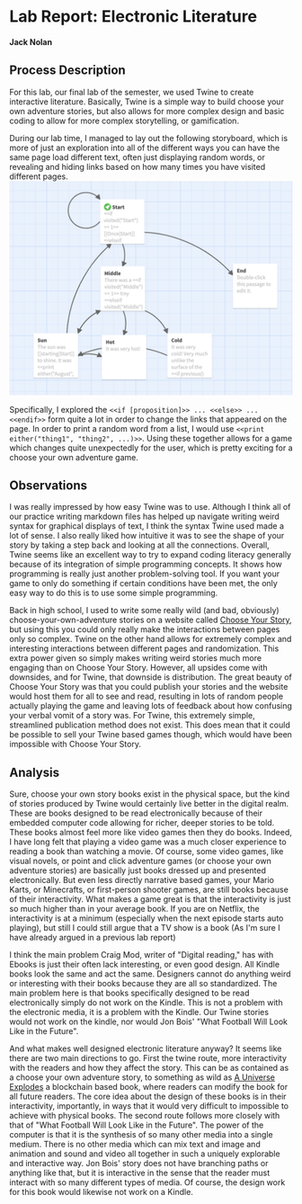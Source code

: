 # Lab Report: Electronic Literature

#### Jack Nolan

## Process Description

For this lab, our final lab of the semester, we used Twine to create interactive literature. Basically, Twine is a simple way to build choose your own adventure stories, but also allows for more complex design and basic coding to allow for more complex storytelling, or gamification.

During our lab time, I managed to lay out the following storyboard, which is more of just an exploration into all of the different ways you can have the same page load different text, often just displaying random words, or revealing and hiding links based on how many times you have visited different pages.
![My Twine adventure](images/twine.png)

Specifically, I explored the `<<if [proposition]>> ... <<else>> ... <<endif>>` form quite a lot in order to change the links that appeared on the page.
In order to print a random word from a list, I would use `<<print either("thing1", "thing2", ...)>>`. 
Using these together allows for a game which changes quite unexpectedly for the user, which is pretty exciting for a choose your own adventure game.

## Observations

I was really impressed by how easy Twine was to use. Although I think all of our practice writing markdown files has helped up navigate writing weird syntax for graphical displays of text, I think the syntax Twine used made a lot of sense. I also really liked how intuitive it was to see the shape of your story by taking a step back and looking at all the connections. Overall, Twine seems like an excellent way to try to expand coding literacy generally because of its integration of simple programming concepts. It shows how programming is really just another problem-solving tool. If you want your game to only do something if certain conditions have been met, the only easy way to do this is to use some simple programming.

Back in high school, I used to write some really wild (and bad, obviously) choose-your-own-adventure stories on a website called [Choose Your Story](https://chooseyourstory.com/), but using this you could only really make the interactions between pages only so complex. Twine on the other hand allows for extremely complex and interesting interactions between different pages and randomization. This extra power given so simply makes writing weird stories much more engaging than on Choose Your Story. However, all upsides come with downsides, and for Twine, that downside is distribution. The great beauty of Choose Your Story was that you could publish your stories and the website would host them for all to see and read, resulting in lots of random people actually playing the game and leaving lots of feedback about how confusing your verbal vomit of a story was. For Twine, this extremely simple, streamlined publication method does not exist. This does mean that it could be possible to sell your Twine based games though, which would have been impossible with Choose Your Story.

## Analysis

Sure, choose your own story books exist in the physical space, but the kind of stories produced by Twine would certainly live better in the digital realm. These are books designed to be read electronically because of their embedded computer code allowing for richer, deeper stories to be told. These books almost feel more like video games then they do books. Indeed, I have long felt that playing a video game was a much closer experience to reading a book than watching a movie. Of course, some video games, like visual novels, or point and click adventure games (or choose your own adventure stories) are basically just books dressed up and presented electronically. But even less directly narrative based games, your Mario Karts, or Minecrafts, or first-person shooter games, are still books because of their interactivity. What makes a game great is that the interactivity is just so much higher than in your average book. If you are on Netflix, the interactivity is at a minimum (especially when the next episode starts auto playing), but still I could still argue that a TV show is a book (As I'm sure I have already argued in a previous lab report)

I think the main problem Craig Mod, writer of "Digital reading," has with Ebooks is just their often lack interesting, or even good design. All Kindle books look the same and act the same. Designers cannot do anything weird or interesting with their books because they are all so standardized. The main problem here is that books specifically designed to be read electronically simply do not work on the Kindle. This is not a problem with the electronic media, it is a problem with the Kindle. Our Twine stories would not work on the kindle, nor would Jon Bois' "What Football Will Look Like in the Future".

And what makes well designed electronic literature anyway? It seems like there are two main directions to go. First the twine route, more interactivity with the readers and how they affect the story. This can be as contained as a choose your own adventure story, to something as wild as [A Universe Explodes](https://a-universe-explodes.com/) a blockchain based book, where readers can modify the book for all future readers. The core idea about the design of these books is in their interactivity, importantly, in ways that it would very difficult to impossible to achieve with physical books. The second route follows more closely with that of "What Football Will Look Like in the Future". The power of the computer is that it is the synthesis of so many other media into a single medium. There is no other media which can mix text and image and animation and sound and video all together in such a uniquely explorable and interactive way. Jon Bois' story does not have branching paths or anything like that, but it is interactive in the sense that the reader must interact with so many different types of media. Of course, the design work for this book would likewise not work on a Kindle.






